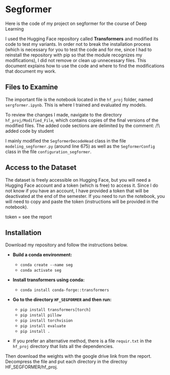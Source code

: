 # Segformer
Here is the code of my project on segformer for the course of Deep Learning

I used the Hugging Face repository called **Transformers** and modified its code to test my variants. In order not to break the installation process (which is necessary for you to test the code and for me, since I had to reinstall the repository with pip so that the module recognizes my modifications), I did not remove or clean up unnecessary files. This document explains how to use the code and where to find the modifications that document my work.

## Files to Examine

The important file is the notebook located in the `hf_proj` folder, named `sergformer.ipynb`. This is where I trained and evaluated my models.

To review the changes I made, navigate to the directory `hf_proj/Modified_File`, which contains copies of the final versions of the modified files. The added code sections are delimited by the comment:
/!\ added code by student


I mainly modified the `SegformerDecodeHead` class in the file `modeling_segformer.py` (around line 675) as well as the `SegformerConfig` class in the file `configuration_segformer`.

## Access to the Dataset

The dataset is freely accessible on Hugging Face, but you will need a Hugging Face account and a token (which is free) to access it. Since I do not know if you have an account, I have provided a token that will be deactivated at the end of the semester. If you need to run the notebook, you will need to copy and paste the token (instructions will be provided in the notebook).

token = see the report

## Installation
Download my repository and follow the instructions below.

- **Build a conda environment:**
  - `conda create --name seg`
  - `conda activate seg`

- **Install transformers using conda:**
  - `conda install conda-forge::transformers`

- **Go to the directory `HF_SEGFORMER` and then run:**
  - `pip install transformers[torch]`
  - `pip install pillow`
  - `pip install torchvision`
  - `pip install evaluate`
  - `pip install .`

- If you prefer an alternative method, there is a file `requir.txt` in the `hf_proj` directory that lists all the dependencies.

Then download the weights with the google drive link from the report. Decompress the file and put each directory in the directoy HF_SEGFORMER/hf_proj.
